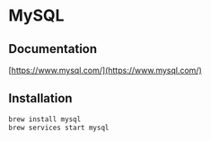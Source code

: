 # MySQL

## Documentation

[https://www.mysql.com/](https://www.mysql.com/)

## Installation

```bash
brew install mysql
brew services start mysql
```
